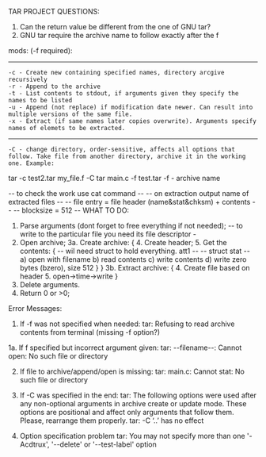 TAR PROJECT
QUESTIONS: 
1. Can the return value be different from the one of GNU tar?
2. GNU tar require the archive name to follow exactly after the f 


mods:
(-f required):
______
	-c - Create new containing specified names, directory arcgive recursively
	-r - Append to the archive
	-t - List contents to stdout, if arguments given they specify the names to be listed
	-u - Append (not replace) if modification date newer. Can result into multiple versions of the same file.
	-x - Extract (if same names later copies overwrite). Arguments specify names of elemets to be extracted.
______
	-C - change directory, order-sensitive, affects all options that follow. Take file from another directory, archive it in the working one. Example:
tar -c test2.tar my_file.f -C tar main.c -f test.tar
	-f - archive name

-- to check the work use cat command --
-- on extraction output name of extracted files --
-- file entry = file header (name&stat&chksm) + contents --
-- blocksize = 512 --
WHAT TO DO:

1. Parse arguments (dont forget to free everything if not needed);
-- to write to the particular file you need its file descriptor -
2. Open archive;
3a. Create archive:
{
    4. Create header;
    5. Get the contents: 
    {
	-- wil need struct to hold everything. att1 --
	-- struct stat --
	a) open with filename
	b) read contents 
	c) write contents
	d) write zero bytes (bzero), size 512
    }
}
3b. Extract archive:
{
    4. Create file based on header
    5. open->time->write
}
6. Delete arguments.
7. Return 0 or >0;

Error Messages:

1. If -f was not specified when needed:
tar: Refusing to read archive contents from terminal (missing -f option?)

1a. If f specified but incorrect argument given:
tar: --filename--: Cannot open: No such file or directory

2. If file to archive/append/open is missing:
tar: main.c: Cannot stat: No such file or directory

3. If -C was specified in the end: 
tar: The following options were used after any non-optional arguments in archive create or update mode.  These options are positional and affect only arguments that follow them.  Please, rearrange them properly.
tar: -C ‘..’ has no effect

4. Option specification problem 
tar: You may not specify more than one '-Acdtrux', '--delete' or  '--test-label' option
